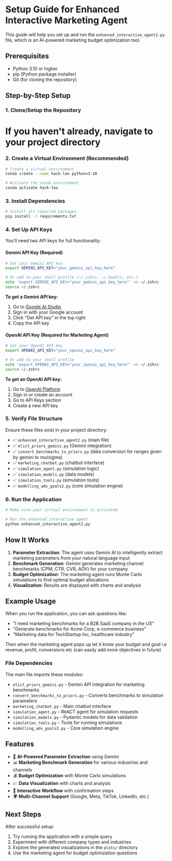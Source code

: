 # Setup Guide for Enhanced Interactive Marketing Agent

This guide will help you set up and run the `enhanced_interactive_agent2.py` file, which is an AI-powered marketing budget optimization tool.

## Prerequisites

- Python 3.10 or higher
- pip (Python package installer)
- Git (for cloning the repository)

## Step-by-Step Setup

### 1. Clone/Setup the Repository
# If you haven't already, navigate to your project directory


### 2. Create a Virtual Environment (Recommended)
```bash
# Create a virtual environment
conda create --name hack-leo python=3.10

# Activate the conda environment
conda activate hack-leo
```

### 3. Install Dependencies
```bash
# Install all required packages
pip install -r requirements.txt
```

### 4. Set Up API Keys

You'll need two API keys for full functionality:

#### Gemini API Key (Required)
```bash
# Set your Gemini API key
export GEMINI_API_KEY="your_gemini_api_key_here"

# Or add to your shell profile (~/.zshrc, ~/.bashrc, etc.)
echo 'export GEMINI_API_KEY="your_gemini_api_key_here"' >> ~/.zshrc
source ~/.zshrc
```

**To get a Gemini API key:**
1. Go to [Google AI Studio](https://aistudio.google.com/)
2. Sign in with your Google account
3. Click "Get API key" in the top right
4. Copy the API key

#### OpenAI API Key (Required for Marketing Agent)
```bash
# Set your OpenAI API key
export OPENAI_API_KEY="your_openai_api_key_here"

# Or add to your shell profile
echo 'export OPENAI_API_KEY="your_openai_api_key_here"' >> ~/.zshrc
source ~/.zshrc
```

**To get an OpenAI API key:**
1. Go to [OpenAI Platform](https://platform.openai.com/)
2. Sign in or create an account
3. Go to API Keys section
4. Create a new API key

### 5. Verify File Structure
Ensure these files exist in your project directory:
- ✅ `enhanced_interactive_agent2.py` (main file)
- ✅ `elict_priors_gemini.py` (Gemini integration)
- ✅ `convert_benchmarks_to_priors.py` (data conversion for ranges given by gemini to mu/sigma)
- ✅ `marketing_chatbot.py` (chatbot interface)
- ✅ `simulation_agent.py` (simulation logic)
- ✅ `simulation_models.py` (data models)
- ✅ `simulation_tools.py` (simulation tools)
- ✅ `modelling_adv_goals2.py` (core simulation engine)

### 6. Run the Application
```bash
# Make sure your virtual environment is activated

# Run the enhanced interactive agent
python enhanced_interactive_agent2.py
```

## How It Works

1. **Parameter Extraction**: The agent uses Gemini AI to intelligently extract marketing parameters from your natural language input
2. **Benchmark Generation**: Gemini generates marketing channel benchmarks (CPM, CTR, CVR, AOV) for your company
3. **Budget Optimization**: The marketing agent runs Monte Carlo simulations to find optimal budget allocations
4. **Visualization**: Results are displayed with charts and analysis

## Example Usage

When you run the application, you can ask questions like:
- "I need marketing benchmarks for a B2B SaaS company in the US"
- "Generate benchmarks for Acme Corp, e-commerce business"
- "Marketing data for TechStartup Inc, healthcare industry"

Then when the marketing agent pops up let it know your budget and goal i.e revenue, profit, conversions etc (can easily add more objectives in future)

### File Dependencies

The main file imports these modules:
- `elict_priors_gemini.py` - Gemini API integration for marketing benchmarks
- `convert_benchmarks_to_priors.py` - Converts benchmarks to simulation parameters
- `marketing_chatbot.py` - Main chatbot interface
- `simulation_agent.py` - ReACT agent for simulation requests
- `simulation_models.py` - Pydantic models for data validation
- `simulation_tools.py` - Tools for running simulations
- `modelling_adv_goals2.py` - Core simulation engine

## Features

- 🤖 **AI-Powered Parameter Extraction** using Gemini
- 📊 **Marketing Benchmark Generation** for various industries and channels
- 💰 **Budget Optimization** with Monte Carlo simulations
- 📈 **Data Visualization** with charts and analysis
- 🔄 **Interactive Workflow** with confirmation steps
- 🌍 **Multi-Channel Support** (Google, Meta, TikTok, LinkedIn, etc.)

## Next Steps

After successful setup:
1. Try running the application with a simple query
2. Experiment with different company types and industries
3. Explore the generated visualizations in the `plots/` directory
4. Use the marketing agent for budget optimization questions

